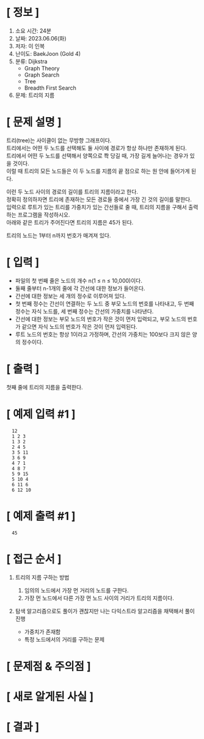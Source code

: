 # **[ 정보 ]**
1. 소요 시간: 24분
2. 날짜: 2023.06.06(화)
3. 저자: 이 인복
4. 난이도: BaekJoon (Gold 4)
5. 분류: Dijkstra
   - Graph Theory
   - Graph Search
   - Tree
   - Breadth First Search
6. 문제: 트리의 지름

# **[ 문제 설명 ]**
트리(tree)는 사이클이 없는 무방향 그래프이다.   
트리에서는 어떤 두 노드를 선택해도 둘 사이에 경로가 항상 하나만 존재하게 된다.   
트리에서 어떤 두 노드를 선택해서 양쪽으로 쫙 당길 때, 가장 길게 늘어나는 경우가 있을 것이다.   
이럴 때 트리의 모든 노드들은 이 두 노드를 지름의 끝 점으로 하는 원 안에 들어가게 된다.


이런 두 노드 사이의 경로의 길이를 트리의 지름이라고 한다.   
정확히 정의하자면 트리에 존재하는 모든 경로들 중에서 가장 긴 것의 길이를 말한다.   
입력으로 루트가 있는 트리를 가중치가 있는 간선들로 줄 때, 트리의 지름을 구해서 출력하는 프로그램을 작성하시오.   
아래와 같은 트리가 주어진다면 트리의 지름은 45가 된다.


트리의 노드는 1부터 n까지 번호가 매겨져 있다.

# **[ 입력 ]**
- 파일의 첫 번째 줄은 노드의 개수 n(1 ≤ n ≤ 10,000)이다.   
- 둘째 줄부터 n-1개의 줄에 각 간선에 대한 정보가 들어온다. 
- 간선에 대한 정보는 세 개의 정수로 이루어져 있다.
- 첫 번째 정수는 간선이 연결하는 두 노드 중 부모 노드의 번호를 나타내고, 두 번째 정수는 자식 노드를, 세 번째 정수는 간선의 가중치를 나타낸다.
- 간선에 대한 정보는 부모 노드의 번호가 작은 것이 먼저 입력되고, 부모 노드의 번호가 같으면 자식 노드의 번호가 작은 것이 먼저 입력된다.
- 루트 노드의 번호는 항상 1이라고 가정하며, 간선의 가중치는 100보다 크지 않은 양의 정수이다.

# **[ 출력 ]**
첫째 줄에 트리의 지름을 출력한다.

# **[ 예제 입력 #1 ]**
      12
      1 2 3
      1 3 2
      2 4 5
      3 5 11
      3 6 9
      4 7 1
      4 8 7
      5 9 15
      5 10 4
      6 11 6
      6 12 10

# **[ 예제 출력 #1 ]**
      45

# **[ 접근 순서 ]**
1. 트리의 지름 구하는 방법
   1. 임의의 노드에서 가장 먼 거리의 노드를 구한다.
   2. 가장 먼 노드에서 다른 가장 먼 노드 사이의 거리가 트리의 지름이다.
   

2. 탐색 알고리즘으로도 풀이가 괜찮지만 나는 다익스트라 알고리즘을 채택해서 풀이 진행
   - 가중치가 존재함
   - 특정 노드에서의 거리를 구하는 문제
   
# **[ 문제점 & 주의점 ]**

# **[ 새로 알게된 사실 ]**

# **[ 결과 ]**

